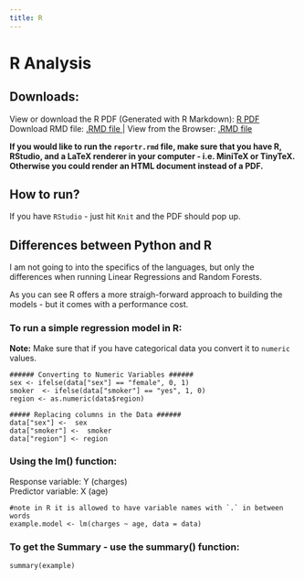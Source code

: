 ```yaml
---
title: R
---
```

# R Analysis

## Downloads:  

View or download the R PDF (Generated with R Markdown): <a href="source/reportr.pdf"> R PDF </a>  
Download RMD file: <a href="source/reportr.rmd"> .RMD file </a> | View from the Browser: [.RMD file](https://raw.githubusercontent.com/arcelioeperez/dash-app/gh-pages/source/reportr.rmd)  

**If you would like to run the `reportr.rmd` file, make sure that you have R, RStudio, and a LaTeX renderer in your computer - i.e. MiniTeX or TinyTeX.**  
**Otherwise you could render an HTML document instead of a PDF.**  

## How to run?  
If you have `RStudio` - just hit `Knit` and the PDF should pop up.  

## Differences between Python and R  
I am not going to into the specifics of the languages, but only the differences when running Linear Regressions and Random Forests.  

As you can see R offers a more straigh-forward approach to building the models - but it comes with a performance cost.  

### To run a simple regression model in R:  

**Note:** Make sure that if you have categorical data you convert it to `numeric` values.

```
###### Converting to Numeric Variables ###### 
sex <- ifelse(data["sex"] == "female", 0, 1)
smoker  <- ifelse(data["smoker"] == "yes", 1, 0)
region <- as.numeric(data$region)

##### Replacing columns in the Data ###### 
data["sex"] <-  sex
data["smoker"] <-  smoker
data["region"] <- region
```  
### Using the lm() function:  

Response variable: Y (charges)  
Predictor variable: X (age)  
```
#note in R it is allowed to have variable names with `.` in between words
example.model <- lm(charges ~ age, data = data) 
```  

### To get the Summary - use the summary() function:  
```
summary(example)
```
